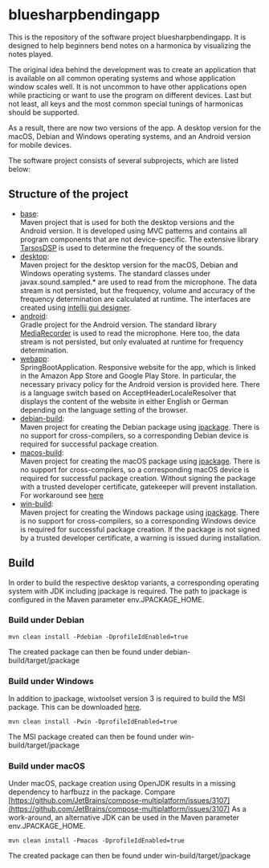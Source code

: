 # bluesharpbendingapp

This is the repository of the software project bluesharpbendingapp. It is designed to help beginners bend notes on a
harmonica by visualizing the notes played.

The original idea behind the development was to create an application that is available on all common operating systems
and whose application window scales well. It is not uncommon to have other applications open while practicing
or want to use the program on different devices. Last but not least, all keys and the most common
special tunings of harmonicas should be supported.

As a result, there are now two versions of the app. A desktop version for the macOS, Debian and Windows operating
systems,
and an Android version for mobile devices.

The software project consists of several subprojects, which are listed below:

## Structure of the project

* [base](base): <br>Maven project that is used for both the desktop versions and the Android version. It is developed
  using MVC patterns and contains all program components that are not device-specific. The extensive
  library [TarsosDSP](https://github.com/JorenSix/TarsosDSP) is used to determine the frequency of the sounds.
* [desktop](desktop): <br>Maven project for the desktop version for the macOS, Debian and Windows operating systems. The
  standard classes under javax.sound.sampled.\* are used to read from the microphone. The data stream is not persisted,
  but the frequency, volume and accuracy of the frequency determination are calculated at runtime. The interfaces are
  created using [intellij gui designer](https://www.jetbrains.com/help/idea/creating-and-opening-forms.html).
* [android](android): <br>Gradle project for the Android version. The standard
  library [MediaRecorder](https://developer.android.com/reference/android/media/MediaRecorder) is used to read the
  microphone. Here too, the data stream is not persisted, but only evaluated at runtime for frequency determination.
* [webapp](webapp): <br>SpringBootApplication. Responsive website for the app, which is linked in the Amazon App Store
  and Google Play Store. In particular, the necessary privacy policy for the Android version is provided here. There
  is a language switch based on AcceptHeaderLocaleResolver
  that displays the content of the website in either English or German depending on the language setting of the browser.
* [debian-build](debian-build): <br>Maven project for creating the Debian package
  using [jpackage](https://openjdk.org/jeps/392). There is no support for cross-compilers, so a corresponding Debian
  device is required for successful package creation.
* [macos-build](macos-build): <br>Maven project for creating the macOS package
  using [jpackage](https://openjdk.org/jeps/392). There is no support for cross-compilers, so a corresponding macOS
  device is required for successful package creation. Without signing the package with a trusted developer certificate,
  gatekeeper will prevent installation. For workaround see [here](https://www.letsbend.de/download/readme_macos.txt)
* [win-build](win-build): <br>Maven project for creating the Windows package
  using [jpackage](https://openjdk.org/jeps/392). There is no support for cross-compilers, so a corresponding Windows
  device is required for successful package creation. If the package is not signed by a trusted developer certificate, a
  warning is issued during installation.

## Build

In order to build the respective desktop variants, a corresponding operating system with JDK including jpackage
is required. The path to jpackage is configured in the Maven parameter env.JPACKAGE_HOME.

### Build under Debian

    mvn clean install -Pdebian -DprofileIdEnabled=true

The created package can then be found under debian-build/target/jpackage

### Build under Windows

In addition to jpackage, wixtoolset version 3 is required to build the MSI package. This can be
downloaded [here](https://github.com/wixtoolset/wix3/releases).

    mvn clean install -Pwin -DprofileIdEnabled=true

The MSI package created can then be found under win-build/target/jpackage

### Build under macOS

Under macOS, package creation using OpenJDK results in a missing dependency to harfbuzz in the package. Compare
[https://github.com/JetBrains/compose-multiplatform/issues/3107](https://github.com/JetBrains/compose-multiplatform/issues/3107)
As a work-around, an alternative JDK can be used in the Maven parameter env.JPACKAGE_HOME.

    mvn clean install -Pmacos -DprofileIdEnabled=true

The created package can then be found under win-build/target/jpackage

